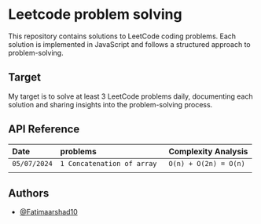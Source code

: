 
# Leetcode problem solving

This repository contains solutions to LeetCode coding problems. Each solution is implemented in JavaScript and follows a structured approach to problem-solving.

## Target

My target is to solve at least 3 LeetCode problems daily, documenting each solution and sharing insights into the problem-solving process.


## API Reference

| Date | problems     |      Complexity Analysis           |
| :-------- | :------- | :------------------------- |
| `05/07/2024` | `1 Concatenation of array ` | `O(n) + O(2n) = O(n)`|
|              |                             |                      |



## Authors

- [@Fatimaarshad10](https://github.com/Fatimaarshad10)

